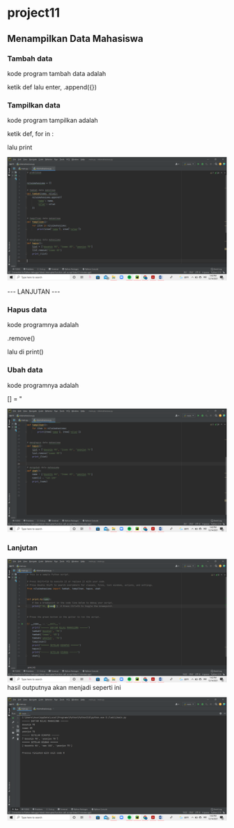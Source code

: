 # project11


## Menampilkan Data Mahasiswa 

### Tambah data

kode program tambah data adalah <p>
ketik def lalu enter, .append({}) <p>

### Tampilkan data

kode program tampilkan adalah <p>
ketik def, for in : <p>
lalu print <p>
![Gambar 1](screenshot/ss1.png)

--- LANJUTAN --- <p>
### Hapus data 

kode programnya adalah <p>
.remove() <p>
lalu di print() <p>

### Ubah data

kode programnya adalah <p>
[] = " <p>
![Gambar 2](screenshot/ss2.png)


### Lanjutan 

![Gambar 3](screenshot/ss3.png)
hasil outputnya akan menjadi seperti ini <p>
![Gambar 4](screenshot/ss4.png)